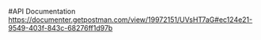 #API Documentation
https://documenter.getpostman.com/view/19972151/UVsHT7aG#ec124e21-9549-403f-843c-68276ff1d97b
